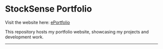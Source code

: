 # StockSense Portfolio

Visit the website here: [ePortfolio](https://maiar0.github.io/)

This repository hosts my portfolio website, showcasing my projects and development work.

---
